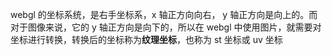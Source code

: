 
webgl 的坐标系统，是右手坐标系，x 轴正方向向右， y 轴正方向是向上的。而对于图像来说，它的 y 轴正方向是向下的，所以在 webgl 中使用图片，就需要对坐标进行转换，转换后的坐标称为**纹理坐标**，也称为 st 坐标或 uv 坐标